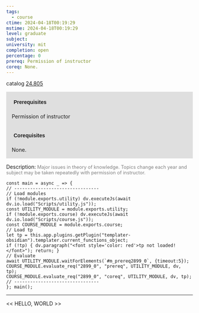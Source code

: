 ```yaml
---
tags:
  - course
ctime: 2024-04-18T00:19:29
mstime: 2024-04-18T00:19:29
level: graduate
subject: 
university: mit
completion: open
percentage: 0
prereq: Permission of instructor
coreq: None.
---
```


catalog [24.805](http://student.mit.edu/catalog/m24a.html#24.805)

<span style="display: block; padding: 15px; background-color: rgb(100, 100, 100, 0.2);"><font id="m_prereq2899_0" style="display: block; font-family: Arial, sans-serif; font-weight: bold; padding: 5px">Prerequisites</font><br><span id="prereq2899_0">Permission of instructor</span></span>
<span style="display: block; padding: 15px; background-color: rgb(100, 100, 100, 0.2);"><font id="m_coreq2899_0" style="display: block; font-family: Arial, sans-serif; font-weight: bold; padding: 5px">Corequisites</font><br><span id="coreq2899_0">None.</span></span>

<font style="">Description:</font>
<font style="color: grey; font-size: 0.8rem;">Major issues in theory of knowledge. Topics change each year and subject may be taken repeatedly with permission of instructor.</font>

```dataviewjs
const main = async _ => {
// --------------------------------
// Load modules
if (!module.exports.utility) dv.executeJs(await dv.io.load("Scripts/utility.js"));
const UTILITY_MODULE = module.exports.utility;
if (!module.exports.course) dv.executeJs(await dv.io.load("Scripts/course.js"));
const COURSE_MODULE = module.exports.course;
// Load tp
let tp = this.app.plugins.getPlugin("templater-obsidian").templater.current_functions_object;
if (!tp) { dv.paragraph("<font style='color: red'>tp not loaded!</font>"); return; }
// Evaluate
await UTILITY_MODULE.waitForElements(`#m_prereq2899_0`, {timeout:5});
COURSE_MODULE.evaluate_req("2899_0", "prereq", UTILITY_MODULE, dv, tp);
COURSE_MODULE.evaluate_req("2899_0", "coreq", UTILITY_MODULE, dv, tp);
// --------------------------------
}; main();
```

---

<< HELLO, WORLD >>
